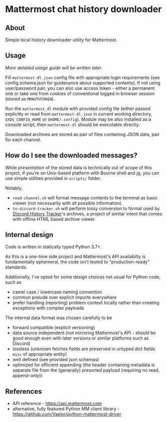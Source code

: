 # Mattermost chat history downloader

## About

Simple local history downloader utility for Mattermost.

## Usage

_More detailed usage guide will be written later._

Fill `mattermost-dl.json` config file with appropriate login requirements (see config.schema.json for guidenance about supported contents). If not using user/password pair, you can also use access token - either a permanent one or take one from cookies of conventional logged in browser session (stored as `MMAUTHTOKEN`).

Run the `mattermost_dl` module with provided config file (either passed explicitly or read from `mattermost-dl.json` in current working directory, `$XDG_CONFIG_HOME` or `$HOME/.config`).
Module may be also installed as a console script, then `mattermost-dl` should be executable directly.

Downloaded archives are stored as pair of files containing JSON data, pair for each channel.

## How do I see the downloaded messages?

While _presentation_ of the stored data is technically out of scope of this project,
if you're on Unix-based platform with Bourne shell and [jq](https://github.com/stedolan/jq), you can use simple utilities provided in `scripts/` folder.

Notably,

- `read-channel.sh` will format message contents to the terminal as basic viewer (not necessarily with all possible information)
- `to-discord-tracker.sh` will perform lossy conversion to format used by [Discord History Tracker](https://github.com/chylex/Discord-History-Tracker)'s archives, a project of similar intent that comes with offline HTML based archive viewer

## Internal design

Code is written in statically typed Python 3.7+.

As this is a one-time side project and Mattermost's API availabilty is fundamentally ephemeral, the code isn't tested to "production-ready" standards.

Additionally, I've opted for some design choices not usual for Python code, such as

- camel case / lowercase naming convention
- common prelude over explicit imports everywhere
- prefer handling (reporting) problem context locally rather than creating exceptions with complex payloads

The internal data format was chosen carefully to be

- forward compatible (explicit versioning)
- data source independent (not mirroring Mattermost's API - should be good enough even with later versions or similar platforms such as Discord)
- lossless (unknown fetches fields are preserved in untyped dict fields `misc` of appropriate entity)
- well defined (see provided json schemas)
- optimized for efficient appending (the header containing metadata is separate file from the (generally) presorted payload (requiring no read, append-only))

## References

- API reference - <https://api.mattermost.com>
- alternative, fully featured Python MM client library - <https://github.com/Vaelor/python-mattermost-driver>
